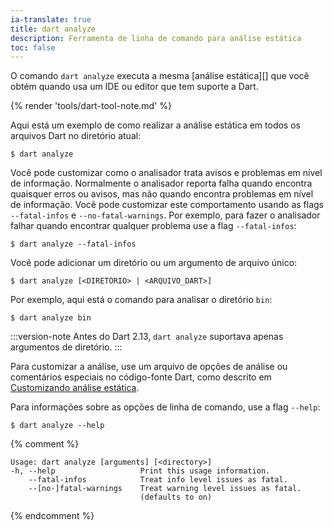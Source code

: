 ```yaml
---
ia-translate: true
title: dart analyze
description: Ferramenta de linha de comando para análise estática
toc: false
---
```


O comando `dart analyze`
executa a mesma [análise estática][]
que você obtém quando usa um IDE ou editor que tem suporte a Dart.

{% render 'tools/dart-tool-note.md' %}

Aqui está um exemplo de como realizar a análise estática em todos os arquivos
Dart no diretório atual:

```console
$ dart analyze
```

Você pode customizar como o analisador trata avisos e problemas em nível de informação.
Normalmente o analisador reporta falha quando encontra quaisquer erros ou avisos,
mas não quando encontra problemas em nível de informação.
Você pode customizar este comportamento usando as
flags `--fatal-infos` e `--no-fatal-warnings`.
Por exemplo, para fazer o analisador falhar quando encontrar qualquer problema use
a flag `--fatal-infos`:

```console
$ dart analyze --fatal-infos
```

Você pode adicionar um diretório ou um argumento de arquivo único:

```console
$ dart analyze [<DIRETÓRIO> | <ARQUIVO_DART>]
```

Por exemplo, aqui está o comando para analisar o diretório `bin`:

```console
$ dart analyze bin
```

:::version-note
Antes do Dart 2.13, `dart analyze` suportava apenas argumentos de diretório.
:::

Para customizar a análise, use um arquivo de opções de análise
ou comentários especiais no código-fonte Dart,
como descrito em [Customizando análise estática][static analysis].

Para informações sobre as opções de linha de comando, use a flag `--help`:

```console
$ dart analyze --help
```

[static analysis]: /tools/analysis

{% comment %}
```
Usage: dart analyze [arguments] [<directory>]
-h, --help                   Print this usage information.
    --fatal-infos            Treat info level issues as fatal.
    --[no-]fatal-warnings    Treat warning level issues as fatal.
                             (defaults to on)
```
{% endcomment %}
